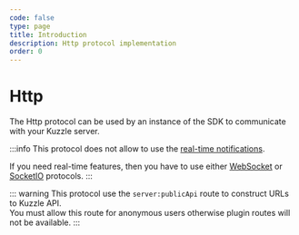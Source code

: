 ```yaml
---
code: false
type: page
title: Introduction
description: Http protocol implementation
order: 0
---
```


# Http

The Http protocol can be used by an instance of the SDK to communicate with your Kuzzle server.

:::info
This protocol does not allow to use the [real-time notifications](/sdk/js/6/essentials/realtime-notifications/).

If you need real-time features, then you have to use either [WebSocket](/sdk/js/6/protocols/websocket) or [SocketIO](/sdk/js/6/protocols/socketio) protocols.
:::

<SinceBadge version="Kuzzle 1.9.0">

::: warning
This protocol use the `server:publicApi` route to construct URLs to Kuzzle API.  
You must allow this route for anonymous users otherwise plugin routes will not be available.
:::
